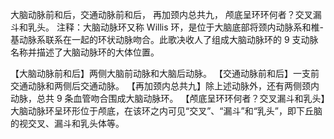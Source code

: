 大脑动脉前和后，交通动脉前和后，
再加颈内总共九，
颅底呈环环何者？交叉漏斗和乳头。
注释：大脑动脉环又称 Willis 环，是位于大脑底部将颈内动脉系和椎-基动脉系联系在一起的环状动脉吻合。此歌决收人了组成大脑动脉环的 9 支动脉名称并描述了大脑动脉环的大体位置。

【大脑动脉前和后】两侧大脑前动脉和大脑后动脉。
【交通动脉前和后】一支前交通动脉和两侧后交通动脉。
【再加颈内总共九】除上述动脉外，还有两侧颈内动脉，总共 9 条血管吻合围成大脑动脉环。
【颅底呈环环何者？交叉漏斗和乳头】大脑动脉环呈环形位于颅底，在该环之内可见“交叉”、“漏斗”和“乳头”，即下丘脑的视交叉、漏斗和乳头体等。